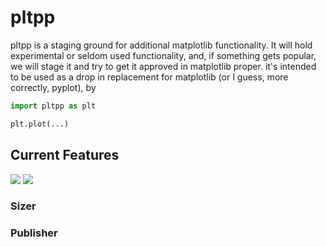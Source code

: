 # pltpp
pltpp is a staging ground for additional matplotlib functionality.  It will hold experimental or seldom used functionality, and, if something gets popular, we will stage it and try to get it approved in matplotlib proper.  it's intended to be used as a drop in replacement for matplotlib (or I guess, more correctly, pyplot), by

```python
import pltpp as plt

plt.plot(...)
```

## Current Features

[![](https://api.gh-polls.com/poll/01FY4JQC86WVE6G2E1EYBPY80J/Sizer)](https://api.gh-polls.com/poll/01FY4JQC86WVE6G2E1EYBPY80J/Sizer/vote)
[![](https://api.gh-polls.com/poll/01FY4JQC86WVE6G2E1EYBPY80J/Publisher)](https://api.gh-polls.com/poll/01FY4JQC86WVE6G2E1EYBPY80J/Publisher/vote)

### Sizer



### Publisher